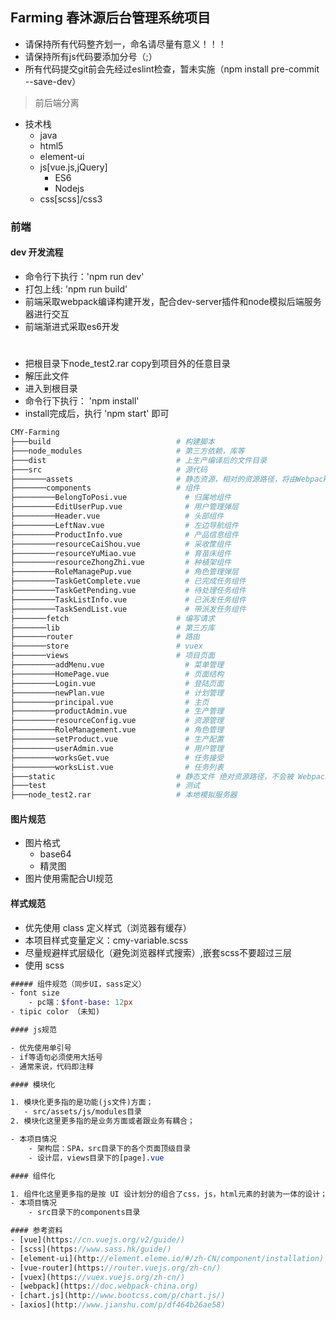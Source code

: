 ## Farming 春沐源后台管理系统项目

- 请保持所有代码整齐划一，命名请尽量有意义！！！
- 请保持所有js代码要添加分号（;）
- 所有代码提交git前会先经过eslint检查，暂未实施（npm install pre-commit --save-dev）

>前后端分离


- 技术栈
	- java
	- html5
	- element-ui
	- js[vue.js,jQuery]
		- ES6
		- Nodejs
	- css[scss]/css3

### 前端

#### dev 开发流程
- 命令行下执行：'npm run dev'
- 打包上线: 'npm run build'
- 前端采取webpack编译构建开发，配合dev-server插件和node模拟后端服务器进行交互
- 前端渐进式采取es6开发
#
- 把根目录下node_test2.rar copy到项目外的任意目录
- 解压此文件
- 进入到根目录
- 命令行下执行： 'npm install'
- install完成后，执行 'npm start' 即可
``` bash
CMY-Farming
├───build                            # 构建脚本
├───node_modules                     # 第三方依赖，库等
├───dist                             # 上生产编译后的文件目录
├───src                              # 源代码
├───────assets                       # 静态资源，相对的资源路径，将由Webpack解析为模块依赖。
├───────components                   # 组件
├─────────BelongToPosi.vue             # 归属地组件
├─────────EditUserPup.vue              # 用户管理弹层
├─────────Header.vue                   # 头部组件
├─────────LeftNav.vue                  # 左边导航组件
├─────────ProductInfo.vue              # 产品信息组件
├─────────resourceCaiShou.vue          # 采收筐组件
├─────────resourceYuMiao.vue           # 育苗床组件
├─────────resourceZhongZhi.vue         # 种植架组件
├─────────RoleManagePup.vue            # 角色管理弹层
├─────────TaskGetComplete.vue          # 已完成任务组件
├─────────TaskGetPending.vue           # 待处理任务组件
├─────────TaskListInfo.vue             # 已派发任务组件
├─────────TaskSendList.vue             # 带派发任务组件
├───────fetch                        # 编写请求
├───────lib                          # 第三方库
├───────router                       # 路由
├───────store                        # vuex
├───────views                        # 项目页面
├─────────addMenu.vue                  # 菜单管理
├─────────HomePage.vue                 # 页面结构
├─────────Login.vue                    # 登陆页面
├─────────newPlan.vue                  # 计划管理
├─────────principal.vue                # 主页
├─────────productAdmin.vue             # 生产管理
├─────────resourceConfig.vue           # 资源管理
├─────────RoleManagement.vue           # 角色管理
├─────────setProduct.vue               # 生产配置
├─────────userAdmin.vue                # 用户管理
├─────────worksGet.vue                 # 任务接受
├─────────worksList.vue                # 任务列表
├───static                           # 静态文件 绝对资源路径，不会被 Webpack 处理，它们会直接被复制到最终目录
├───test                             # 测试
├───node_test2.rar                   # 本地模拟服务器

```
#### 图片规范
- 图片格式
  - base64
  - 精灵图
- 图片使用需配合UI规范

#### 样式规范
- 优先使用 class 定义样式（浏览器有缓存）
- 本项目样式变量定义：cmy-variable.scss
- 尽量规避样式层级化（避免浏览器样式搜索）,嵌套scss不要超过三层
- 使用 scss
``` sass
##### 组件规范（同步UI，sass定义）
- font size
	- pc端：$font-base: 12px
- tipic color （未知)

#### js规范

- 优先使用单引号
- if等语句必须使用大括号
- 通常来说，代码即注释

#### 模块化

1. 模块化更多指的是功能(js文件)方面；
   - src/assets/js/modules目录
2. 模块化这里更多指的是业务方面或者跟业务有耦合；

- 本项目情况
	- 架构层：SPA，src目录下的各个页面顶级目录
	- 设计层，views目录下的[page].vue

#### 组件化

1. 组件化这里更多指的是按 UI 设计划分的组合了css，js，html元素的封装为一体的设计；
- 本项目情况
	- src目录下的components目录

#### 参考资料
- [vue](https://cn.vuejs.org/v2/guide/)
- [scss](https://www.sass.hk/guide/)
- [element-ui](http://element.eleme.io/#/zh-CN/component/installation)
- [vue-router](https://router.vuejs.org/zh-cn/)
- [vuex](https://vuex.vuejs.org/zh-cn/)
- [webpack](https://doc.webpack-china.org)
- [chart.js](http://www.bootcss.com/p/chart.js/)
- [axios](http://www.jianshu.com/p/df464b26ae58)
